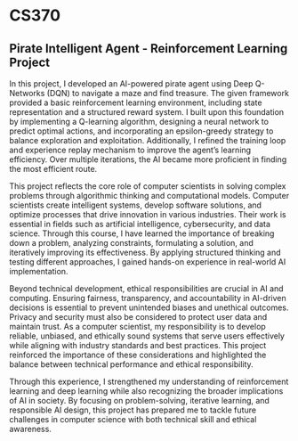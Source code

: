 # CS370

## Pirate Intelligent Agent - Reinforcement Learning Project

In this project, I developed an AI-powered pirate agent using Deep Q-Networks (DQN) to navigate a maze and find treasure. The given framework provided a basic reinforcement learning environment, including state representation and a structured reward system. I built upon this foundation by implementing a Q-learning algorithm, designing a neural network to predict optimal actions, and incorporating an epsilon-greedy strategy to balance exploration and exploitation. Additionally, I refined the training loop and experience replay mechanism to improve the agent’s learning efficiency. Over multiple iterations, the AI became more proficient in finding the most efficient route.

This project reflects the core role of computer scientists in solving complex problems through algorithmic thinking and computational models. Computer scientists create intelligent systems, develop software solutions, and optimize processes that drive innovation in various industries. Their work is essential in fields such as artificial intelligence, cybersecurity, and data science. Through this course, I have learned the importance of breaking down a problem, analyzing constraints, formulating a solution, and iteratively improving its effectiveness. By applying structured thinking and testing different approaches, I gained hands-on experience in real-world AI implementation.

Beyond technical development, ethical responsibilities are crucial in AI and computing. Ensuring fairness, transparency, and accountability in AI-driven decisions is essential to prevent unintended biases and unethical outcomes. Privacy and security must also be considered to protect user data and maintain trust. As a computer scientist, my responsibility is to develop reliable, unbiased, and ethically sound systems that serve users effectively while aligning with industry standards and best practices. This project reinforced the importance of these considerations and highlighted the balance between technical performance and ethical responsibility.

Through this experience, I strengthened my understanding of reinforcement learning and deep learning while also recognizing the broader implications of AI in society. By focusing on problem-solving, iterative learning, and responsible AI design, this project has prepared me to tackle future challenges in computer science with both technical skill and ethical awareness.

